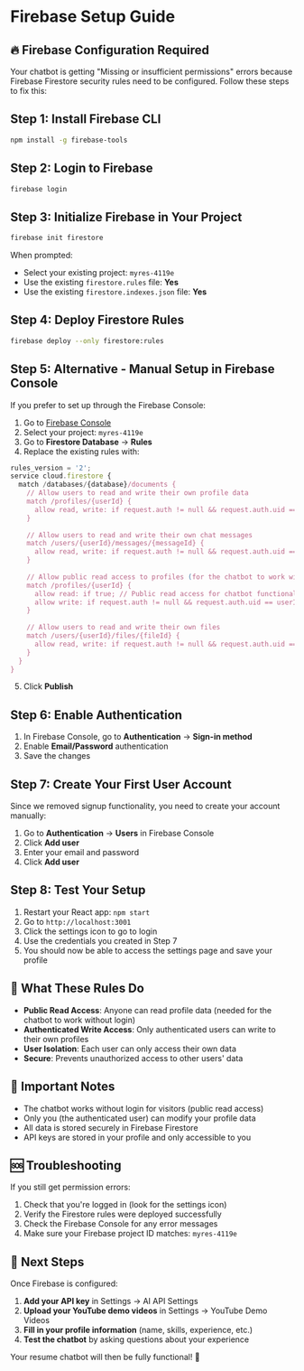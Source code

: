 # Firebase Setup Guide

## 🔥 Firebase Configuration Required

Your chatbot is getting "Missing or insufficient permissions" errors because Firebase Firestore security rules need to be configured. Follow these steps to fix this:

## Step 1: Install Firebase CLI

```bash
npm install -g firebase-tools
```

## Step 2: Login to Firebase

```bash
firebase login
```

## Step 3: Initialize Firebase in Your Project

```bash
firebase init firestore
```

When prompted:
- Select your existing project: `myres-4119e`
- Use the existing `firestore.rules` file: **Yes**
- Use the existing `firestore.indexes.json` file: **Yes**

## Step 4: Deploy Firestore Rules

```bash
firebase deploy --only firestore:rules
```

## Step 5: Alternative - Manual Setup in Firebase Console

If you prefer to set up through the Firebase Console:

1. Go to [Firebase Console](https://console.firebase.google.com/)
2. Select your project: `myres-4119e`
3. Go to **Firestore Database** → **Rules**
4. Replace the existing rules with:

```javascript
rules_version = '2';
service cloud.firestore {
  match /databases/{database}/documents {
    // Allow users to read and write their own profile data
    match /profiles/{userId} {
      allow read, write: if request.auth != null && request.auth.uid == userId;
    }
    
    // Allow users to read and write their own chat messages
    match /users/{userId}/messages/{messageId} {
      allow read, write: if request.auth != null && request.auth.uid == userId;
    }
    
    // Allow public read access to profiles (for the chatbot to work without login)
    match /profiles/{userId} {
      allow read: if true; // Public read access for chatbot functionality
      allow write: if request.auth != null && request.auth.uid == userId; // Only owner can write
    }
    
    // Allow users to read and write their own files
    match /users/{userId}/files/{fileId} {
      allow read, write: if request.auth != null && request.auth.uid == userId;
    }
  }
}
```

5. Click **Publish**

## Step 6: Enable Authentication

1. In Firebase Console, go to **Authentication** → **Sign-in method**
2. Enable **Email/Password** authentication
3. Save the changes

## Step 7: Create Your First User Account

Since we removed signup functionality, you need to create your account manually:

1. Go to **Authentication** → **Users** in Firebase Console
2. Click **Add user**
3. Enter your email and password
4. Click **Add user**

## Step 8: Test Your Setup

1. Restart your React app: `npm start`
2. Go to `http://localhost:3001`
3. Click the settings icon to go to login
4. Use the credentials you created in Step 7
5. You should now be able to access the settings page and save your profile

## 🔧 What These Rules Do

- **Public Read Access**: Anyone can read profile data (needed for the chatbot to work without login)
- **Authenticated Write Access**: Only authenticated users can write to their own profiles
- **User Isolation**: Each user can only access their own data
- **Secure**: Prevents unauthorized access to other users' data

## 🚨 Important Notes

- The chatbot works without login for visitors (public read access)
- Only you (the authenticated user) can modify your profile data
- All data is stored securely in Firebase Firestore
- API keys are stored in your profile and only accessible to you

## 🆘 Troubleshooting

If you still get permission errors:

1. Check that you're logged in (look for the settings icon)
2. Verify the Firestore rules were deployed successfully
3. Check the Firebase Console for any error messages
4. Make sure your Firebase project ID matches: `myres-4119e`

## 📱 Next Steps

Once Firebase is configured:

1. **Add your API key** in Settings → AI API Settings
2. **Upload your YouTube demo videos** in Settings → YouTube Demo Videos
3. **Fill in your profile information** (name, skills, experience, etc.)
4. **Test the chatbot** by asking questions about your experience

Your resume chatbot will then be fully functional! 🎉
